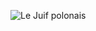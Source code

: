 ![Le Juif polonais](https://upload.wikimedia.org/wikipedia/commons/thumb/1/17/Programme_for_the_premi%C3%A8re_of_Ubu_Roi.jpg/350px-Programme_for_the_premi%C3%A8re_of_Ubu_Roi.jpg)